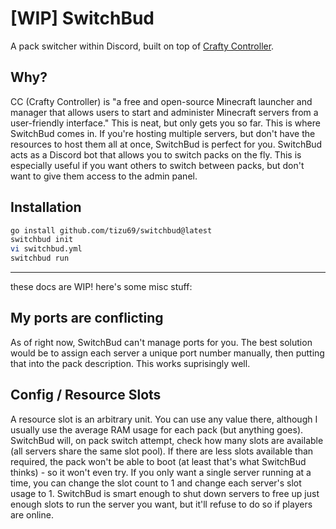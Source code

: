 # [WIP] SwitchBud

A pack switcher within Discord, built on top of [Crafty Controller](https://craftycontrol.com/).

## Why?

CC (Crafty Controller) is "a free and open-source Minecraft launcher and manager that allows
users to start and administer Minecraft servers from a user-friendly interface." This is neat,
but only gets you so far. This is where SwitchBud comes in. If you're hosting multiple servers,
but don't have the resources to host them all at once, SwitchBud is perfect for you. SwitchBud
acts as a Discord bot that allows you to switch packs on the fly. This is especially useful if
you want others to switch between packs, but don't want to give them access to the admin panel.

## Installation

```sh
go install github.com/tizu69/switchbud@latest
switchbud init
vi switchbud.yml
switchbud run
```

---

these docs are WIP! here's some misc stuff:

## My ports are conflicting

As of right now, SwitchBud can't manage ports for you. The best solution would be to assign
each server a unique port number manually, then putting that into the pack description. This
works suprisingly well.

## Config / Resource Slots

A resource slot is an arbitrary unit. You can use any value there, although I usually use the
average RAM usage for each pack (but anything goes). SwitchBud will, on pack switch attempt,
check how many slots are available (all servers share the same slot pool). If there are less
slots available than required, the pack won't be able to boot (at least that's what SwitchBud
thinks) - so it won't even try. If you only want a single server running at a time, you can
change the slot count to 1 and change each server's slot usage to 1. SwitchBud is smart enough
to shut down servers to free up just enough slots to run the server you want, but it'll refuse
to do so if players are online.
